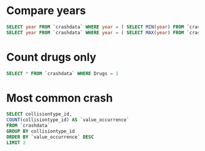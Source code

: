 # Compare years
```sql
SELECT year FROM `crashdata` WHERE year = ( SELECT MIN(year) FROM `crashdata` )
SELECT year FROM `crashdata` WHERE year = ( SELECT MAX(year) FROM `crashdata` )
```

# Count drugs only
```sql
SELECT * FROM `crashdata` WHERE Drugs = 1
```

# Most common crash
```sql
SELECT collisiontype_id,
COUNT(collisiontype_id) AS `value_occurrence`
FROM `crashdata`
GROUP BY collisiontype_id
ORDER BY `value_occurrence` DESC
LIMIT 2
```